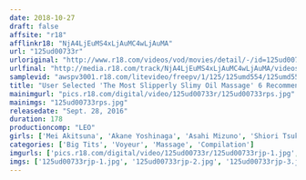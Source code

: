 ```yaml
---
date: 2018-10-27
draft: false
affsite: "r18"
afflinkr18: "NjA4LjEuMS4xLjAuMC4wLjAuMA"
url: "125ud00733r"
urloriginal: "http://www.r18.com/videos/vod/movies/detail/-/id=125ud00733r"
urlfinal: "http://media.r18.com/track/NjA4LjEuMS4xLjAuMC4wLjAuMA/videos/vod/movies/detail/-/id=125ud00733r"
samplevid: "awspv3001.r18.com/litevideo/freepv/1/125/125umd554/125umd554_dmb_w.mp4"
title: "User Selected 'The Most Slipperly Slimy Oil Massage' 6 Recommendations!!! Part 4 A Girl With Big Tits"
mainimgurl: "pics.r18.com/digital/video/125ud00733r/125ud00733rps.jpg"
mainimgs: "125ud00733rps.jpg"
releasedate: "Sept. 28, 2016"
duration: 178
productioncomp: "LEO"
girls: ['Mei Akitsuna', 'Akane Yoshinaga', 'Asahi Mizuno', 'Shiori Tsukada', 'Ren Otsuka']
categories: ['Big Tits', 'Voyeur', 'Massage', 'Compilation']
imgurls: ['pics.r18.com/digital/video/125ud00733r/125ud00733rjp-1.jpg', 'pics.r18.com/digital/video/125ud00733r/125ud00733rjp-2.jpg', 'pics.r18.com/digital/video/125ud00733r/125ud00733rjp-3.jpg', 'pics.r18.com/digital/video/125ud00733r/125ud00733rjp-4.jpg', 'pics.r18.com/digital/video/125ud00733r/125ud00733rjp-5.jpg', 'pics.r18.com/digital/video/125ud00733r/125ud00733rjp-6.jpg', 'pics.r18.com/digital/video/125ud00733r/125ud00733rjp-7.jpg', 'pics.r18.com/digital/video/125ud00733r/125ud00733rjp-8.jpg', 'pics.r18.com/digital/video/125ud00733r/125ud00733rjp-9.jpg', 'pics.r18.com/digital/video/125ud00733r/125ud00733rjp-10.jpg', 'pics.r18.com/digital/video/125ud00733r/125ud00733rjp-11.jpg', 'pics.r18.com/digital/video/125ud00733r/125ud00733rjp-12.jpg', 'pics.r18.com/digital/video/125ud00733r/125ud00733rjp-13.jpg', 'pics.r18.com/digital/video/125ud00733r/125ud00733rjp-14.jpg', 'pics.r18.com/digital/video/125ud00733r/125ud00733rjp-15.jpg', 'pics.r18.com/digital/video/125ud00733r/125ud00733rjp-16.jpg', 'pics.r18.com/digital/video/125ud00733r/125ud00733rjp-17.jpg', 'pics.r18.com/digital/video/125ud00733r/125ud00733rjp-18.jpg', 'pics.r18.com/digital/video/125ud00733r/125ud00733rjp-19.jpg', 'pics.r18.com/digital/video/125ud00733r/125ud00733rjp-20.jpg']
imgs: ['125ud00733rjp-1.jpg', '125ud00733rjp-2.jpg', '125ud00733rjp-3.jpg', '125ud00733rjp-4.jpg', '125ud00733rjp-5.jpg', '125ud00733rjp-6.jpg', '125ud00733rjp-7.jpg', '125ud00733rjp-8.jpg', '125ud00733rjp-9.jpg', '125ud00733rjp-10.jpg', '125ud00733rjp-11.jpg', '125ud00733rjp-12.jpg', '125ud00733rjp-13.jpg', '125ud00733rjp-14.jpg', '125ud00733rjp-15.jpg', '125ud00733rjp-16.jpg', '125ud00733rjp-17.jpg', '125ud00733rjp-18.jpg', '125ud00733rjp-19.jpg', '125ud00733rjp-20.jpg']
---
```

